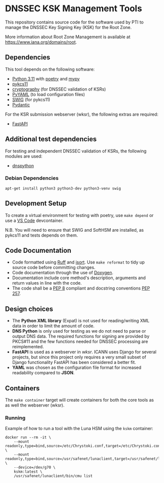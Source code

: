 # DNSSEC KSK Management Tools

This repository contains source code for the software used by PTI to manage
the DNSSEC Key Signing Key (KSK) for the Root Zone.

More information about Root Zone Management is available at
https://www.iana.org/domains/root.


## Dependencies

This tool depends on the following software:

- [Python 3.11](https://www.python.org/) with [poetry](https://python-poetry.org/) and [mypy](http://mypy-lang.org/)
- [pykcs11](https://github.com/LudovicRousseau/PyKCS11)
- [cryptography](https://cryptography.io/) (for DNSSEC validation of KSRs)
- [PyYAML](https://pyyaml.org/) (to load configuration files)
- [SWIG](http://www.swig.org/) (for pykcs11)
- [Pydantic](https://pydantic.dev/)

For the KSR submission webserver (wksr), the following extras are required:

- [FastAPI](https://fastapi.tiangolo.com)

## Additional test dependencies

For testing and independent DNSSEC validation of KSRs, the following modules are used:

- [dnspython](http://www.dnspython.org/)

### Debian Dependencies

    apt-get install python3 python3-dev python3-venv swig


## Development Setup

To create a virtual environment for testing with poetry, use `make depend` or use a [VS Code](https://code.visualstudio.com/) devcontainer.

N.B. You will need to ensure that SWIG and SoftHSM are installed, as pykcs11 and tests depends on them.


## Code Documentation

- Code formatted using [Ruff](https://docs.astral.sh/ruff/) and [isort](https://github.com/timothycrosley/isort). Use `make reformat` to tidy up source code before committing changes.
- Code documentation through the use of [Doxygen](http://www.doxygen.nl/).
- Documentation include core method's description, arguments and return values in line with the code.
- The code shall be a [PEP 8](https://www.python.org/dev/peps/pep-0008/) compliant and docstring conventions [PEP 257](https://www.python.org/dev/peps/pep-0257/).


## Design choices

- The **Python XML library** (Expat) is not used for reading/writing XML data in order to limit the amount of code.
- **DNS Python** is only used for testing as we do not need to parse or output DNS data. The required functions for signing are provided by PKCS#11 and the few functions needed for DNSSEC processing are reimplemented.
- **FastAPI** is used as a webserver in _wksr_. ICANN uses Django for several projects, but since this project only requires a very small subset of Django functionality FastAPI has been considered a better fit.
- **YAML** was chosen as the configuration file format for increased readability compared to **JSON**.

## Containers

The `make container` target will create containers for both the core tools as as well the webserver (wksr).

### Running

Example of how to run a tool with the Luna HSM using the `kskm` container:

    docker run --rm -it \
        --mount readonly,type=bind,source=/etc/Chrystoki.conf,target=/etc/Chrystoki.conf \
        --mount readonly,type=bind,source=/usr/safenet/lunaclient,target=/usr/safenet/lunaclient \
        --device=/dev/g70 \
        kskm:latest \
        /usr/safenet/lunaclient/bin/cmu list

